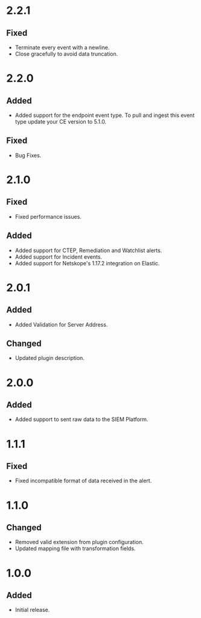 # 2.2.1
## Fixed
- Terminate every event with a newline.
- Close gracefully to avoid data truncation.

# 2.2.0
## Added
- Added support for the endpoint event type. To pull and ingest this event type update your CE version to 5.1.0.
## Fixed
- Bug Fixes.

# 2.1.0
## Fixed
- Fixed performance issues.

## Added
- Added support for CTEP, Remediation and Watchlist alerts.
- Added support for Incident events.
- Added support for Netskope's 1.17.2 integration on Elastic.

# 2.0.1
## Added
- Added Validation for Server Address.
## Changed
- Updated plugin description.

# 2.0.0
## Added
- Added support to sent raw data to the SIEM Platform.

# 1.1.1
## Fixed
- Fixed incompatible format of data received in the alert.

# 1.1.0
## Changed
- Removed valid extension from plugin configuration.
- Updated mapping file with transformation fields.

# 1.0.0
## Added
- Initial release.

